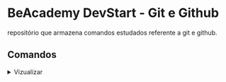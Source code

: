 # BeAcademy DevStart - Git e Github 

repositório que armazena comandos estudados referente a git e github.


## Comandos
<details><summary>Vizualizar</summary>

- `git init`:
    - inicia um repositório Git vazio no projeto selecionado;
- `git add`:
    - adiciona os documentos ao próximo commit;
- `git commit`: 
    - salva as atualizações dos documentos adicionados pelo git add;
    - usa-se com -m "", para adicionar alguma mensagem que acompanhe o commit.
- `git branch`: 
    - é uma ramificação do sistema; 
    - demonstra as branches disponiveis;
    - Ao colocar o nome após o comando, cria uma branch nova; 
- `git branch` -d "":
    - deleta uma branch;
- `git checkout`:
    - Ao colocar o nome de uma branch após o comando, troca-se de branch;
    - Pode-se dar o shortcut -b para criar uma branch e trocar para ela;
- `git stash`:
    - reserva as alterações de uma branch sem precisar commitar;
- `git status`:
    - informa o status do projeto, monstrando os documentos alterados que não foram adicionados, os adicionados que não foram commitados e os commitados que não foram enviados ao repositorio remoto.
- `git rm`:
    - remove os arquivos da fila de commit.
- `git log`:
    - mostra o historico dos commits, com os codigos e mensagens;
- `git merge`:
    - faz a fusão entre duas branches;
- `git push`:
    - envia os commits/projeto ao repositório remoto.
- `git pull`:
    recebe os commits/projeto do repositórios remoto.
- `git clone` "":
    clona o repositório informado para sua pasta.
</details>
